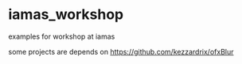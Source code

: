 # iamas_workshop
examples for workshop at iamas

some projects are depends on https://github.com/kezzardrix/ofxBlur
